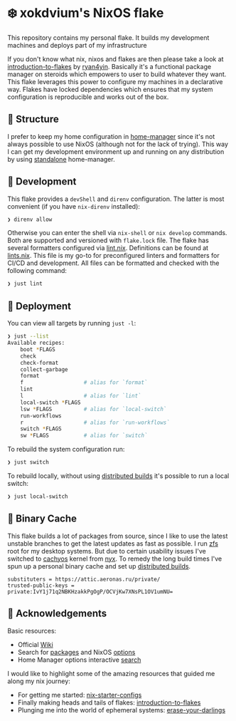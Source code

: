 # ❄️ xokdvium's NixOS flake

This repository contains my personal flake. It builds my development machines and deploys part of my infrastructure

If you don't know what nix, nixos and flakes are then please take a look at [introduction-to-flakes](https://nixos-and-flakes.thiscute.world/nixos-with-flakes/introduction-to-flakes/)
by [ryan4yin](https://github.com/ryan4yin/). Basically it's a functional package manager on steroids which empowers to user to build whatever they want. This flake leverages this power to configure
my machines in a declarative way. Flakes have locked dependencies which ensures that my system configuration is reproducible and works out of the box.

## 🧬 Structure

I prefer to keep my home configuration in [home-manager](https://github.com/nix-community/home-manager/) since it's not always possible to use NixOS (although not for the lack of trying).
This way I can get my development environment up and running on any distribution by using [standalone](https://nix-community.github.io/home-manager/index.xhtml#sec-install-standalone/) home-manager.

## 🔧 Development

This flake provides a `devShell` and `direnv` configuration.
The latter is most convenient (if you have `nix-direnv` installed):

```bash
❯ direnv allow
```

Otherwise you can enter the shell via `nix-shell` or `nix develop` commands.
Both are supported and versioned with `flake.lock` file.
The flake has several formatters configured via [lint.nix](https://github.com/xc-jp/lint.nix/). Definitions can be found at
[lints.nix](./lib/lints.nix). This file is my go-to for preconfigured linters and formatters for CI/CD and development.
All files can be formatted and checked with the following command:

```bash
❯ just lint
```

## 🚀 Deployment

You can view all targets by running `just -l`:

```bash
❯ just --list
Available recipes:
    boot *FLAGS
    check
    check-format
    collect-garbage
    format
    f                   # alias for `format`
    lint
    l                   # alias for `lint`
    local-switch *FLAGS
    lsw *FLAGS          # alias for `local-switch`
    run-workflows
    r                   # alias for `run-workflows`
    switch *FLAGS
    sw *FLAGS           # alias for `switch`
```

To rebuild the system configuration run:

```bash
❯ just switch
```

To rebuild locally, without using [distributed builds](https://nixos.wiki/wiki/Distributed_build) it's possible to run
a local switch:

```bash
❯ just local-switch
```

## 🎒 Binary Cache

This flake builds a lot of packages from source, since I like to use the latest unstable branches to get
the latest updates as fast as possible. I run [zfs](https://nixos.wiki/wiki/ZFS) root for my desktop systems.
But due to certain usability issues I've switched to [cachyos](https://cachyos.org/) kernel from [nyx](https://github.com/chaotic-cx/nyx/).
To remedy the long build times I've spun up a personal binary cache and set up [distributed builds](https://nixos.wiki/wiki/Distributed_build).

```
substituters = https://attic.aeronas.ru/private/
trusted-public-keys = private:IvY1j71q2NBKHzakkPgOgP/OCVjKw7XNsPL1OV1umNU=
```

## 📖 Acknowledgements

Basic resources:

- Official [Wiki](https://nixos.wiki/wiki/)
- Search for [packages](https://search.nixos.org/packages) and NixOS [options](https://search.nixos.org/options)
- Home Manager options interactive [search](https://mipmip.github.io/home-manager-option-search/)

I would like to highlight some of the amazing resources that guided me along my nix journey:

- For getting me started: [nix-starter-configs](https://github.com/Misterio77/nix-starter-configs/)
- Finally making heads and tails of flakes: [introduction-to-flakes](https://nixos-and-flakes.thiscute.world/nixos-with-flakes/introduction-to-flakes/)
- Plunging me into the world of ephemeral systems: [erase-your-darlings](https://grahamc.com/blog/erase-your-darlings/)
